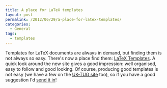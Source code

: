 ```yaml
---
title: A place for LaTeX templates
layout: post
permalink: /2012/06/29/a-place-for-latex-templates/
categories:
  - General
tags:
  - templates
---
```

Templates for LaTeX documents are always in demand, but finding them is not always so easy. There's now a place find them: [LaTeX Templates](https://www.latextemplates.com). A quick look around the new site gives a good impression: well organised, easy to follow and good looking.  Of course, producing good templates is not easy (we have a few on the [UK-TUG site](http://uk.tug.org/category/templates/) too), so if you have a good suggestion I'd [send it in](https://www.latextemplates.com/submit)!
